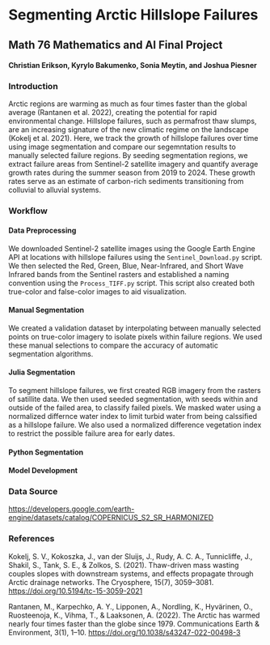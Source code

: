 # Segmenting Arctic Hillslope Failures
## Math 76 Mathematics and AI Final Project
#### Christian Erikson, Kyrylo Bakumenko, Sonia Meytin, and Joshua Piesner

### Introduction

Arctic regions are warming as much as four times faster than the global average (Rantanen et al. 2022), creating the potential for rapid environmental change. Hillslope failures, such as permafrost thaw slumps, are an increasing signature of the new climatic regime on the landscape (Kokelj et al. 2021). Here, we track the growth of hillslope failures over time using image segmentation and compare our segemntation results to manually selected failure regions. By seeding segmentation regions, we extract failure areas from Sentinel-2 satellite imagery and quantify average growth rates during the summer season from 2019 to 2024. These growth rates serve as an estimate of carbon-rich sediments transitioning from colluvial to alluvial systems.

### Workflow
#### Data Preprocessing
We downloaded Sentinel-2 satellite images using the Google Earth Engine API at locations with hillslope failures using the `Sentinel_Download.py` script. We then selected the Red, Green, Blue, Near-Infrared, and Short Wave Infrared bands from the Sentinel rasters and established a naming convention using the `Process_TIFF.py` script. This script also created both true-color and false-color images to aid visualization.

#### Manual Segmentation
We created a validation dataset by interpolating between manually selected points on true-color imagery to isolate pixels within failure regions. We used these manual selections to compare the accuracy of automatic segmentation algorithms.

#### Julia Segmentation
To segment hillslope failures, we first created RGB imagery from the rasters of satillite data. We then used seeded segmentation, with seeds within and outside of the failed area, to classify failed pixels. We masked water using a normalized differnce water index to limit turbid water from being calssified as a hillslope failure. We also used a normalized difference vegetation index to restrict the possible failure area for early dates.

#### Python Segmentation

#### Model Development

### Data Source

https://developers.google.com/earth-engine/datasets/catalog/COPERNICUS_S2_SR_HARMONIZED

### References

Kokelj, S. V., Kokoszka, J., van der Sluijs, J., Rudy, A. C. A., Tunnicliffe, J., Shakil, S., Tank, S. E., & Zolkos, S. (2021). Thaw-driven mass wasting couples slopes with downstream systems, and effects propagate through Arctic drainage networks. The Cryosphere, 15(7), 3059–3081. https://doi.org/10.5194/tc-15-3059-2021

Rantanen, M., Karpechko, A. Y., Lipponen, A., Nordling, K., Hyvärinen, O., Ruosteenoja, K., Vihma, T., & Laaksonen, A. (2022). The Arctic has warmed nearly four times faster than the globe since 1979. Communications Earth & Environment, 3(1), 1–10. https://doi.org/10.1038/s43247-022-00498-3
